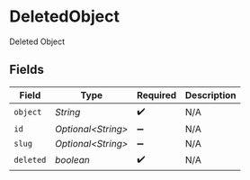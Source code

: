 # DeletedObject

Deleted Object


## Fields

| Field               | Type                | Required            | Description         |
| ------------------- | ------------------- | ------------------- | ------------------- |
| `object`            | *String*            | :heavy_check_mark:  | N/A                 |
| `id`                | *Optional\<String>* | :heavy_minus_sign:  | N/A                 |
| `slug`              | *Optional\<String>* | :heavy_minus_sign:  | N/A                 |
| `deleted`           | *boolean*           | :heavy_check_mark:  | N/A                 |